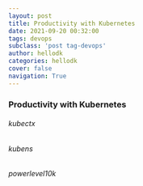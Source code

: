 ```yaml
---
layout: post
title: Productivity with Kubernetes
date: 2021-09-20 00:32:00
tags: devops
subclass: 'post tag-devops'
author: hellodk
categories: hellodk
cover: false
navigation: True
---
```

### Productivity with Kubernetes

###### kubectx
###### kubens
###### powerlevel10k